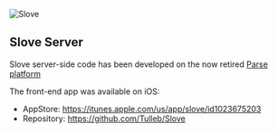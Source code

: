 ![Slove](http://a1.mzstatic.com/us/r30/Purple69/v4/0c/84/3b/0c843b29-2b42-5e3f-0271-54f0e28fa1c1/icon175x175.png)

## Slove Server

Slove server-side code has been developed on the now retired [Parse platform](https://parse.com/)

The front-end app was available on iOS:
- AppStore: https://itunes.apple.com/us/app/slove/id1023675203
- Repository: https://github.com/Tulleb/Slove

